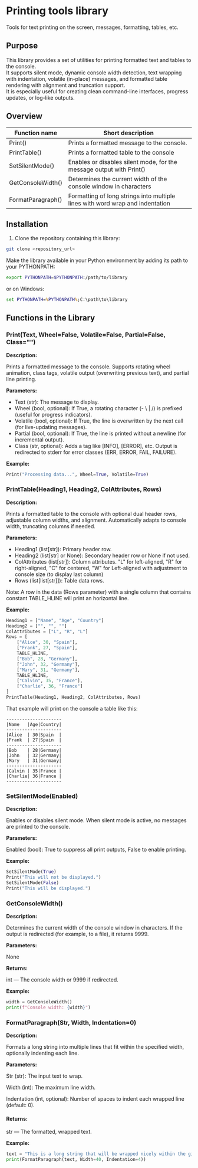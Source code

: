# Printing tools library

Tools for text printing on the screen, messages, formatting, tables, etc.

## Purpose

This library provides a set of utilities for printing formatted text and tables to the console.  
It supports silent mode, dynamic console width detection, text wrapping with indentation, volatile (in-place) messages, and formatted table rendering with alignment and truncation support.  
It is especially useful for creating clean command-line interfaces, progress updates, or log-like outputs.

## Overview

|Function name|Short description|
|-------------|-----------------|
|Print()          |Prints a formatted message to the console.|
|PrintTable()     |Prints a formatted table to the console|
|SetSilentMode()  |Enables or disables silent mode, for the message output with Print()|
|GetConsoleWidth()|Determines the current width of the console window in characters|
|FormatParagraph()|Formatting of long strings into multiple lines with word wrap and indentation|

## Installation

1. Clone the repository containing this library:

```bash
git clone <repository_url>
```

Make the library available in your Python environment by adding its path to your PYTHONPATH:

```bash
export PYTHONPATH=$PYTHONPATH:/path/to/library
```

or on Windows:

```cmd
set PYTHONPATH=%PYTHONPATH%;C:\path\to\library
```

## Functions in the Library

### Print(Text, Wheel=False, Volatile=False, Partial=False, Class="")

**Description:**

Prints a formatted message to the console.
Supports rotating wheel animation, class tags, volatile output (overwriting previous text), and partial line printing.

**Parameters:**

- Text (str): The message to display.
- Wheel (bool, optional): If True, a rotating character (- \ | /) is prefixed (useful for progress indicators).
- Volatile (bool, optional): If True, the line is overwritten by the next call (for live-updating messages).
- Partial (bool, optional): If True, the line is printed without a newline (for incremental output).
- Class (str, optional): Adds a tag like [INFO], [ERROR], etc. Output is redirected to stderr for error classes (ERR, ERROR, FAIL, FAILURE).

**Example:**

```python
Print("Processing data...", Wheel=True, Volatile=True)
```

### PrintTable(Heading1, Heading2, ColAttributes, Rows)

**Description:**

Prints a formatted table to the console with optional dual header rows, adjustable column widths, and alignment.
Automatically adapts to console width, truncating columns if needed.

**Parameters:**

- Heading1 (list[str]): Primary header row.
- Heading2 (list[str] or None): Secondary header row or None if not used.
- ColAttributes (list[str]): Column attributes. "L" for left-aligned, "R" for right-aligned, "C" for centered, "W" for Left-aligned with adjustment to console size (to display last column)
- Rows (list[list[str]]): Table data rows. 

Note: A row in the data (Rows parameter) with a single column that contains constant TABLE_HLINE will print an horizontal line.

**Example:**

```python
Heading1 = ["Name", "Age", "Country"]
Heading2 = ["", "", ""]
ColAttributes = ["L", "R", "L"]
Rows = [
    ["Alice", 30, "Spain"],
    ["Frank", 27, "Spain"],
    TABLE_HLINE,
    ["Bob", 28, "Germany"],
    ["John", 32, "Germany"],
    ["Mary", 31, "Germany"],
    TABLE_HLINE,
    ["Calvin", 35, "France"],
    ["Charlie", 36, "France"]
]
PrintTable(Heading1, Heading2, ColAttributes, Rows)
```

That example will print on the console a table like this:
```
---------------------
|Name   |Age|Country|
---------------------
|Alice  | 30|Spain  |
|Frank  | 27|Spain  |
---------------------
|Bob    | 28|Germany|
|John   | 32|Germany|
|Mary   | 31|Germany|
---------------------
|Calvin | 35|France |
|Charlie| 36|France |
---------------------

```

### SetSilentMode(Enabled)

**Description:**

Enables or disables silent mode. When silent mode is active, no messages are printed to the console.

**Parameters:**

Enabled (bool): True to suppress all print outputs, False to enable printing.

**Example:**

```python
SetSilentMode(True)
Print("This will not be displayed.")
SetSilentMode(False)
Print("This will be displayed.")
```

### GetConsoleWidth()

**Description:**

Determines the current width of the console window in characters.
If the output is redirected (for example, to a file), it returns 9999.

**Parameters:**

None

**Returns:**

int — The console width or 9999 if redirected.

**Example:**

```python
width = GetConsoleWidth()
print(f"Console width: {width}")
```

### FormatParagraph(Str, Width, Indentation=0)

**Description:**

Formats a long string into multiple lines that fit within the specified width, optionally indenting each line.

**Parameters:**

Str (str): The input text to wrap.

Width (int): The maximum line width.

Indentation (int, optional): Number of spaces to indent each wrapped line (default: 0).

#### **Returns:**
str — The formatted, wrapped text.

**Example:**
```python
text = "This is a long string that will be wrapped nicely within the given width."
print(FormatParagraph(text, Width=40, Indentation=4))
```

